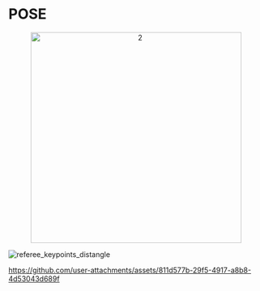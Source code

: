 # POSE 


<p align="center">
<img width="416" alt="2" src="https://github.com/user-attachments/assets/f11cf4f6-d01c-4235-8b31-52b81c346de8">
</p>



![referee_keypoints_distangle](https://github.com/user-attachments/assets/a0eb63f0-6314-46f3-9433-b380d41f5d13)



https://github.com/user-attachments/assets/811d577b-29f5-4917-a8b8-4d53043d689f

